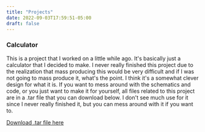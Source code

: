 ```yaml
---
title: "Projects"
date: 2022-09-03T17:59:51-05:00
draft: false
---
```


### Calculator

This is a project that I worked on a little while ago.
It's basically just a calculator that I decided to make.
I never really finished this project due to the realization that mass producing this would be very difficult and if I was not going to mass produce it, what's the point.
I think it's a somewhat clever design for what it is.
If you want to mess around with the schematics and code, or you just want to make it for yourself, all files related to this project are in a .tar file that you can download below.
I don't see much use for it since I never really finished it, but you can mess around with it if you want to.

[Download .tar file here](/calcProj.tar.gz)
